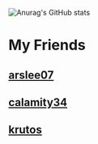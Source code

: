 
![Anurag's GitHub stats](https://github-readme-stats.vercel.app/api?username=irwdev&show_icons=true&theme=cobalt)
<h1>My Friends</h1>
<h2> <a href="https://github.com/arslee07"> arslee07 </h2> </a>
<h2> <a href="https://github.com/calamity34"> calamity34 </h2> </a>


<h2> <a href="https://github.com/KrutosVIP"> krutos </h2> </a>
